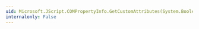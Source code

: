 ```yaml
---
uid: Microsoft.JScript.COMPropertyInfo.GetCustomAttributes(System.Boolean)
internalonly: False
---
```


